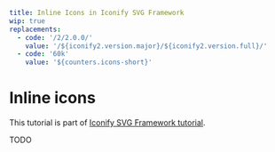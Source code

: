 ```yaml
title: Inline Icons in Iconify SVG Framework
wip: true
replacements:
  - code: '/2/2.0.0/'
    value: '/${iconify2.version.major}/${iconify2.version.full}/'
  - code: '60k'
    value: '${counters.icons-short}'
```

# Inline icons

This tutorial is part of [Iconify SVG Framework tutorial](./index.md).

TODO

